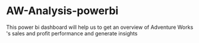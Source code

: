 # AW-Analysis-powerbi
 This power bi dashboard  will help us to get an overview of Adventure Works 's  sales and profit performance and generate insights 
